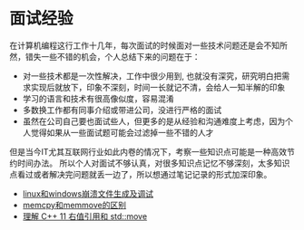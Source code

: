 # 面试经验

在计算机编程这行工作十几年，每次面试的时候面对一些技术问题还是会不知所然，错失一些不错的机会，个人总结下来的问题在于：

- 对一些技术都是一次性解决，工作中很少用到, 也就没有深究，研究明白把需求实现后就放下，印象不深刻，时间一长就记不清，会给人一知半解的印象
- 学习的语言和技术有很高像似度，容易混淆
- 多数换工作都有同事介绍或带进公司，没进行严格的面试
- 虽然在公司自己要也面试些人，但更多的是从经验和沟通难度上考虑，因为个人觉得如果从一些面试题可能会过滤掉一些不错的人才

但是当今IT尤其互联网行业如此内卷的情况下，考察一些知识点可能是一种高效节约时间办法。
所以个人对面试不够认真，对很多知识点记忆不够深刻，太多知识点看过或者解决完问题就丢一边了，所以想通过笔记记录的形式加深印象。

* [linux和windows崩溃文件生成及调试](崩溃文件生成及调试.md)
* [memcpy和memmove的区别](memcpy和memmove的区别.md)
* [理解 C++ 11 右值引用和 std::move](理解%20C++%2011右值引用和move.md)